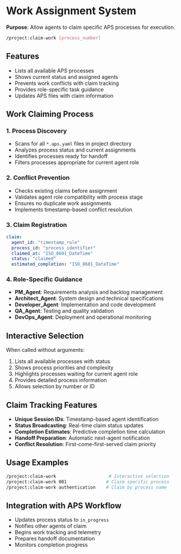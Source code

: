 # Work Assignment System

**Purpose**: Allow agents to claim specific APS processes for execution.

```bash
/project:claim-work [process_number]
```

## Features
- Lists all available APS processes
- Shows current status and assigned agents
- Prevents work conflicts with claim tracking
- Provides role-specific task guidance
- Updates APS files with claim information

## Work Claiming Process

### 1. Process Discovery
- Scans for all `*.aps.yaml` files in project directory
- Analyzes process status and current assignments
- Identifies processes ready for handoff
- Filters processes appropriate for current agent role

### 2. Conflict Prevention
- Checks existing claims before assignment
- Validates agent role compatibility with process stage
- Ensures no duplicate work assignments
- Implements timestamp-based conflict resolution

### 3. Claim Registration
```yaml
claim:
  agent_id: "timestamp_role"
  process_id: "process_identifier"
  claimed_at: "ISO_8601_DateTime"
  status: "claimed"
  estimated_completion: "ISO_8601_DateTime"
```

### 4. Role-Specific Guidance
- **PM_Agent**: Requirements analysis and backlog management
- **Architect_Agent**: System design and technical specifications
- **Developer_Agent**: Implementation and code development
- **QA_Agent**: Testing and quality validation
- **DevOps_Agent**: Deployment and operational monitoring

## Interactive Selection
When called without arguments:
1. Lists all available processes with status
2. Shows process priorities and complexity
3. Highlights processes waiting for current agent role
4. Provides detailed process information
5. Allows selection by number or ID

## Claim Tracking Features
- **Unique Session IDs**: Timestamp-based agent identification
- **Status Broadcasting**: Real-time claim status updates
- **Completion Estimates**: Predictive completion time calculation
- **Handoff Preparation**: Automatic next-agent notification
- **Conflict Resolution**: First-come-first-served claim priority

## Usage Examples
```bash
/project:claim-work                    # Interactive selection
/project:claim-work 001               # Claim specific process
/project:claim-work authentication    # Claim by process name
```

## Integration with APS Workflow
- Updates process status to `in_progress`
- Notifies other agents of claim
- Begins work tracking and telemetry
- Prepares handoff documentation
- Monitors completion progress